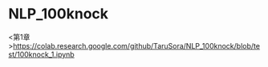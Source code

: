 # NLP_100knock

<第1章>https://colab.research.google.com/github/TaruSora/NLP_100knock/blob/test/100knock_1.ipynb
